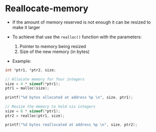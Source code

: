 # Reallocate-memory

- If the amount of memory reserved is not enough it can be resized to make it larger
- To achieve that use the `realloc()` function with the parameters:
	1. Pointer to memory being resized
	2. Size of the new memory (in bytes)

- Example:

```c
int *ptr1, *ptr2, size;  
  
// Allocate memory for four integers  
size = 4 * sizeof(*ptr1);  
ptr1 = malloc(size);  
  
printf("%d bytes allocated at address %p \n", size, ptr1);  
  
// Resize the memory to hold six integers  
size = 6 * sizeof(*ptr1);  
ptr2 = realloc(ptr1, size);  

printf("%d bytes reallocated at address %p \n", size, ptr2);
```
